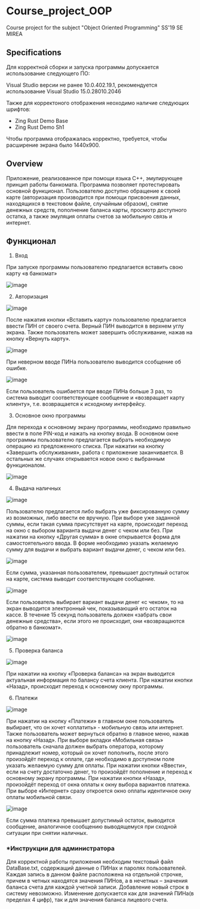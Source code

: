 # Course_project_OOP
Course project for the subject "Object Oriented Programming" SS'19 SE MIREA

## Specifications
Для корректной сборки и запуска программы допускается использование следующего ПО:

Visual Studio версии не ранее 10.0.402.19.1, рекомендуется использование Visual Studio 15.0.28010.2046

Также для корректоного отображения неоходимо наличие следующих шрифтов:

<ul>  
 <li>Zing Rust Demo Base</li>
 <li>Zing Rust Demo Sh1</li>
</ul>

Чтобы программа отображалась корректно, требуется, чтобы расширение экрана было 1440х900.

## Overview
Приложение, реализованное при помощи языка С++, эмулирующее принцип работы банкомата. Программа позволяет протестировать основной функционал. Пользователю доступно обращение к своей карте (авторизация производится при помощи присвоения данных, находящихся в текстовом файле, случайным образом), снятие денежных средств, пополнение баланса карты, просмотр доступного остатка, а также эмуляция оплаты счетов за мобильную связь и интернет.

## Функционал 
1. Вход

При запуске программы пользователю предлагается вставить свою карту «в банкомат»

![image](https://user-images.githubusercontent.com/55019810/154708475-f3971eaa-3cd5-41b0-9211-626cc66a869a.png)

2. Авторизация

 ![image](https://user-images.githubusercontent.com/55019810/154704607-a5d08b96-0bb3-4eac-a3b1-0e927a70037e.png)
 
После нажатия кнопки «Вставить карту» пользователю предлагается ввести ПИН от своего счета. Верный ПИН выводится в верхнем углу экрана. Также пользователь может завершить обслуживание, нажав на кнопку «Вернуть карту».

![image](https://user-images.githubusercontent.com/55019810/154704653-247220eb-7d12-4fd2-8ccb-3b900ae35c6f.png)

При неверном вводе ПИНа пользователю выводится ссобщение об ошибке.

![image](https://user-images.githubusercontent.com/55019810/154704709-d8ddf632-5b78-4638-afd8-04ea91753d17.png)

Если пользователь ошибается при вводе ПИНа больше 3 раз, то система выводит соответствующее сообщение и «возвращает карту клиенту», т.е. возвращается к исходному интерфейсу.

3. Основное окно программы

Для перехода к основному экрану программы, необходимо правильно ввести в поле PIN-код и нажать на кнопку входа.
В основном окне программы пользователю предлагается выбрать необходимую операцию из предложенного списка.
При нажатии на кнопку «Завершить обслуживания», работа с приложение заканчивается. 
В остальных же случаях открывается новое окно с выбранным функционалом.

![image](https://user-images.githubusercontent.com/55019810/154705912-f9079d73-9308-47ce-8231-a9d414df9490.png)

4.	Выдача наличных 

![image](https://user-images.githubusercontent.com/55019810/154706004-743fa609-f883-4ca3-9bee-5293eb47eec4.png)

Пользователю предлагается либо выбрать уже фиксированную сумму из возможных, либо ввести ее вручную.
При выборе уже заданной суммы, если такая сумма присутствует на карте, происходит переход на окно с выбором варианта выдачи денег с чеком или без.
При нажатии на кнопку «Другая сумма» в окне открывается форма для самостоятельного ввода.
В форме необходимо указать желаемую сумму для выдачи и выбрать вариант выдачи денег, с чеком или без. 

![image](https://user-images.githubusercontent.com/55019810/154706042-b99bb22c-ab02-4223-933e-6c4dffc65bd7.png)

Если сумма, указанная пользователем, превышает доступный остаток на карте, система выводит соответствующее сообщение.

![image](https://user-images.githubusercontent.com/55019810/154706361-fd65fb52-9d1d-4bb6-acd5-07f3de32a0fd.png)

Если пользователь выбирает вариант выдачи денег «с чеком», то на экран выводится электронный чек, показывающий его остаток на кассе. В течение 15 секунд пользователь должен «забрать свои денежные средства», если этого не происходит, они «возвращаются обратно в банкомат».

![image](https://user-images.githubusercontent.com/55019810/154706398-88b59eb8-1689-4c45-995a-4ba77edf1a86.png)

5. Проверка баланса

![image](https://user-images.githubusercontent.com/55019810/154706472-b66afe20-7ec8-4dc4-9f9d-9ebbf1df2863.png)

При нажатии на кнопку «Проверка баланса» на экран выводится актуальная информация по балансу счета клиента.
При нажатии кнопки «Назад», происходит переход к основному окну программы.

6.	Платежи

![image](https://user-images.githubusercontent.com/55019810/154706564-44a96862-7ade-4b23-af90-334fcebf1251.png)

При нажатии на кнопку «Платежи» в главном окне пользователь выбирает, что он хочет «оплатить» - мобильную связь или интернет. Также пользователь может вернуться обратно в главное меню, нажав на кнопку «Назад».
При выборе вкладки «Мобильная связь» пользователь сначала должен выбрать оператора, которому принадлежит номер, который он хочет пополнить, после этого произойдёт переход к оплате, где необходимо в доступном поле указать желаемую сумму для оплаты.
При нажатии кнопки «Ввести», если на счету достаточно денег, то произойдёт пополнение и переход к основному экрану программы. При нажатии кнопки «Назад», произойдёт переход от окна оплаты к окну выбора вариантов платежа.
При выборе «Интернет» сразу откроется окно оплаты идентичное окну оплаты мобильной связи.

![image](https://user-images.githubusercontent.com/55019810/154706644-1cb51b8e-ab2a-4b25-b305-fcf920c3deef.png)

Если сумма платежа превышает допустимый остаток, выводится сообщение, аналогичное сообщению выводящемуся при сходной ситуации при снятии наличных.

### *Инструкции для администратора
Для корректной работы приложения необходим текстовый файл DataBase.txt, содержащий данные о ПИНах и паролях пользователей. Каждая запись в данном файле расположена на отдельной строчке, причем в четных находятся значения ПИНов, а в нечетных – значения баланса счета для каждой учетной записи. Добавление новый строк в систему невозможно. Изменение допускается как для значений ПИНа(в пределах 4 цифр), так и для значения баланса лицевого счета.



